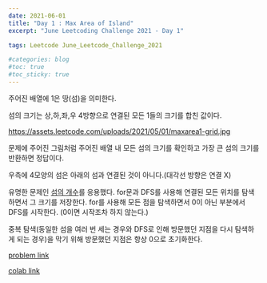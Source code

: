 ```yaml
---
date: 2021-06-01
title: "Day 1 : Max Area of Island"
excerpt: "June Leetcoding Challenge 2021 - Day 1"

tags: Leetcode June_Leetcode_Challenge_2021

#categories: blog
#toc: true
#toc_sticky: true
---
```



주어진 배열에 1은 땅(섬)을 의미한다.

섬의 크기는 상,하,좌,우 4방향으로 연결된 모든 1들의 크기를 합친 값이다.


https://assets.leetcode.com/uploads/2021/05/01/maxarea1-grid.jpg


문제에 주어진 그림처럼 주어진 배열 내 모든 섬의 크기를 확인하고 가장 큰 섬의 크기를 반환하면 정답이다.

우측에 4모양의 섬은 아래의 섬과 연결된 것이 아니다.(대각선 방향은 연결 X)

유명한 문제인 [섬의 개수](https://leetcode.com/problems/number-of-islands/)를 응용했다. for문과 DFS를 사용해 연결된 모든 위치를 탐색하면서 그 크기를 저장한다. for를 사용해 모든 점을 탐색하면서 0이 아닌 부분에서 DFS를 시작한다. (0이면 시작조차 하지 않는다.)

중복 탐색(동일한 섬을 여러 번 세는 경우와 DFS로 인해 방문했던 지점을 다시 탐색하게 되는 경우)을 막기 위해 방문했던 지점은 항상 0으로 초기화한다.


<script src="https://gist.github.com/1cg2cg3cg/e17125eb480878993b497384c07028cf.js"></script>



[problem link](https://leetcode.com/explore/featured/card/june-leetcoding-challenge-2021/603/week-1-june-1st-june-7th/3764/)

[colab link](https://colab.research.google.com/drive/14Z1hrFFUYGvP7oXaIPCgnn6KClT8noLG)
